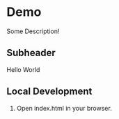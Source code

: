 # Demo

Some Description!

## Subheader

Hello World

## Local Development

1. Open index.html in your browser.
